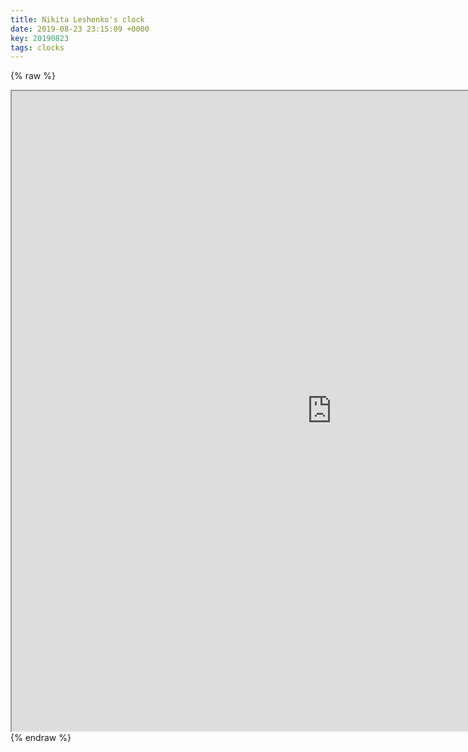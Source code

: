 ```yaml
---
title: Nikita Leshenko's clock
date: 2019-08-23 23:15:09 +0000
key: 20190823
tags: clocks
---
```


{% raw %}
<iframe src="http://clock.leshenko.net" width="1024" height="1024" style="display:block; margin: 0 auto;">&nbsp;</iframe>
{% endraw %}

